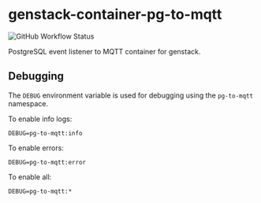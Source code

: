 # genstack-container-pg-to-mqtt
![GitHub Workflow Status](https://img.shields.io/github/workflow/status/bmd-studio/genstack-container-pg-to-mqtt/test)

PostgreSQL event listener to MQTT container for genstack.

## Debugging
The `DEBUG` environment variable is used for debugging using the `pg-to-mqtt` namespace.

To enable info logs:
```
DEBUG=pg-to-mqtt:info
```

To enable errors:
```
DEBUG=pg-to-mqtt:error 
```

To enable all:
```
DEBUG=pg-to-mqtt:*
```
